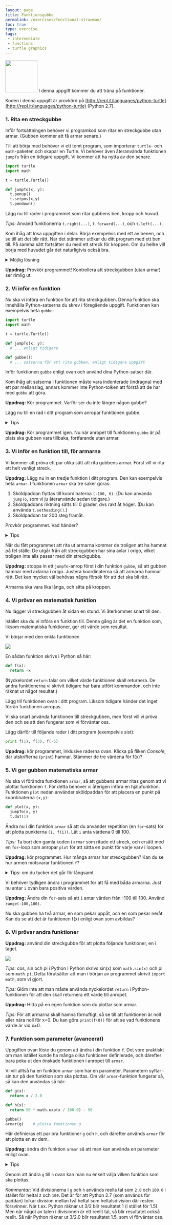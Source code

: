 ```yaml
---
layout: page
title: Funktionsgubbe
permalink: /exercises/functional-strawman/
toc: true
type: exercise
tags:
 - intermediate
 - functions
 - turtle graphics
---
```

<img src="strawman.png" height="100">
I denna uppgift kommer du att träna på funktioner.

Koden i denna uppgift är provkörd på [http://repl.it/languages/python-turtle](http://repl.it/languages/python-turtle) (Python 2.7).

### 1. Rita en streckgubbe

Inför fortsättningen behöver vi programkod som ritar en streckgubbe utan armar. (Gubben kommer att få armar senare.)

Till att börja med behöver vi ett tomt program, som importerar `turtle`- och `math`-paketen och skapar en Turtle. Vi behöver även återanvända funktionen `jumpTo` från en tidigare uppgift. Vi kommer att ha nytta av den senare.

```python
import turtle
import math

t = turtle.Turtle()

def jumpTo(x, y):
  t.penup()
  t.setpos(x,y)
  t.pendown()
```

Lägg nu till rader i programmet som ritar gubbens ben, kropp och huvud.

*Tips:* Använd funktionerna `t.right(...)`, `t.forward(...)`, och `t.left(...)`.

Kom ihåg att lösa uppgiften i delar. Börja exempelvis med ett av benen, och se till att det blir rätt. När det stämmer utökar du ditt program med ett ben till. På samma sätt fortsätter du med ett streck för kroppen. Om du hellre vill börja med huvudet går det naturligtvis också bra.

<details>
<summary markdown="span">
Möjlig lösning
</summary>
<p>
Följande Python-program ritar en enkel streckgubbe med fyrkantigt huvud.

<pre>
import turtle

t = turtle.Turtle()

t.setheading(225)
t.forward(100)
t.left(180)
t.forward(100)
t.right(90)
t.forward(100)
t.left(180)
t.forward(100)
t.right(45)
t.forward(200)
t.right(90)
t.forward(50)
t.left(90)
for sida in range(3):
  t.forward(100)
  t.left(90)
t.forward(50)
</pre>
</p>
</details>

**Uppdrag:** Provkör programmet! Kontrollera att streckgubben (utan armar) ser rimlig ut.

### 2. Vi inför en funktion

Nu ska vi införa en funktion för att rita streckgubben. Denna funktion ska innehålla Python-satserna du skrev i föregående uppgift. Funktionen kan exempelvis heta `gubbe`:

```python
import turtle
import math

t = turtle.Turtle()

def jumpTo(x, y):
  # ... enligt tidigare

def gubbe():
  # ... satserna för att rita gubben, enligt tidigare uppgift
```

Inför funktionen `gubbe` enligt ovan och använd dina Python-satser där.

Kom ihåg att satserna i funktionen måste vara indenterade (indragna) med ett par mellanslag, annars kommer inte Python-tolken att förstå att de har med `gubbe` att göra.

**Uppdrag:** Kör programmet. Varför ser du inte längre någon gubbe?

Lägg nu till en rad i ditt program som anropar funktionen gubbe.

<details>
<summary markdown="span">
Tips
</summary>
<p>
Jämför med vimpel-exemplet i uppgiften Sköldpaddsgrafik om du är osäker.
</p>
</details>

**Uppdrag:** Kör programmet igen. Nu när anropet till funktionen `gubbe` är på plats ska gubben vara tillbaka, fortfarande utan armar.

### 3. Vi inför en funktion till, för armarna

Vi kommer att pröva ett par olika sätt att rita gubbens armar. Först vill vi rita ett helt vanligt streck.

**Uppdrag:** Lägg nu in en tredje funktion i ditt program. Den kan exempelvis heta `armar`. I funktionen `armar` ska tre saker göras:

1. Sköldpaddan flyttas till koordinaterna `(-100, 0)`. (Du kan använda `jumpTo`, som vi ju återanvände sedan tidigare.)
2. Sköldpaddans riktning sätts till 0 grader, dvs rakt åt höger. (Du kan använda `t.setheading()`.)
3. Sköldpaddan tar 200 steg framåt.

Provkör programmet. Vad händer?

<details>
<summary markdown="span">
Tips
</summary>
<p>
Kom ihåg att funktionen <code>armar</code> måste anropas, precis som <code>gubbe</code>.
</p>
</details>

När du fått programmet att rita ut armarna kommer de troligen att ha hamnat på fel ställe. De utgår från att streckgubben har sina axlar i origo, vilket troligen inte alls passar med din streckgubbe.

**Uppdrag:** stoppa in ett `jumpTo`-anrop först i din funktion `gubbe`, så att gubben hamnar med axlarna i origo.
Justera koordinaterna så att armarna hamnar rätt. Det kan mycket väl behövas några försök för att det ska bli rätt.

Armarna ska vara lika långa, och sitta på kroppen.

### 4. Vi prövar en matematisk funktion

Nu lägger vi streckgubben åt sidan en stund. Vi återkommer snart till den.

Istället ska du vi införa en funktion till. Denna gång är det en funktion som, liksom matematiska funktioner, ger ett värde som resultat.

Vi börjar med den enkla funktionen

<img src="f1.png">

En sådan funktion skrivs i Python så här:

```python
def f(x):
  return -x
```

(Nyckelordet `return` talar om vilket värde funktionen skall returnera. De andra funktionerna vi skrivit tidigare har bara utfört kommandon, och inte räknat ut något resultat.)

Lägg till funktionen ovan i ditt program. Liksom tidigare händer det inget förrän funktionen anropas.

Vi ska snart använda funktionen till streckgubben, men först vill vi pröva den och se att den fungerar som vi förväntar oss.

Lägg därför till följande rader i ditt program (exempelvis sist):

```python
print f(1), f(3), f(-5)
```

**Uppdrag:** kör programmet, inklusive raderna ovan. Klicka på fliken _Console_, där utskrifterna (`print`) hamnar. Stämmer de tre värdena för f(x)?

### 5. Vi ger gubben matematiska armar

Nu ska vi förändra funktionen `armar`, så att gubbens armar ritas genom att vi plottar funktionen `f`. För detta behöver vi återigen införa en hjälpfunktion. Funktionen `plot` nedan använder sköldpaddan för att placera en punkt på koordinaterna `(x,y)`:

```python
def plot(x, y):
  jumpTo(x, y)
  t.dot(1)
```

Ändra nu i din funktion `armar` så att du använder repetition (en `for`-sats) för att plotta punkterna `(i, f(i))`. Låt `i` anta värdena 0 till 100.

*Tips:* Ta bort den gamla koden i `armar` som ritade ett streck, och ersätt med en `for`-loop som anropar `plot` för att sätta en punkt för varje varv i loopen.

**Uppdrag:** kör programmet. Hur många armar har streckgubben? Kan du se hur armen motsvarar funktionen `f`?

<details>
<summary markdown="span">
Tips: om du tycker det går för långsamt
</summary>
<p>
Det är många punkter som ska plottas. Man kan snabba upp Turtle-grafiken genom att bara uppdatera fönstret (exempelvis) var 10:e gång. Stoppa in följande rad i ditt program, direkt efter raden <code>t = turtle.Turtle()</code>:

<pre>
t.getscreen().tracer(10)
</pre>
</p>
</details>

Vi behöver tydligen ändra i programmet för att få med båda armarna. Just nu antar `i` ovan bara positiva värden.

**Uppdrag:** Ändra din `for`-sats så att `i` antar värden från -100 till 100. Använd `range(-100,100)`.

Nu ska gubben ha två armar, en som pekar uppåt, och en som pekar neråt. Kan du se att det är funktionen f(x) enligt ovan som avbildas?

### 6. Vi prövar andra funktioner

**Uppdrag:** använd din streckgubbe för att plotta följande funktioner, en i taget.

<img src="f2.png">

*Tips:* cos, sin och pi i Python
I Python skrivs sin(x) som `math.sin(x)` och pi som `math.pi`. Detta förutsätter att man i början av programmet skrivit `import math`, som vi gjort.

*Tips:* Glöm inte att man måste använda nyckelordet `return` i Python-funktionen för att den skall returnera ett värde till anropet.

**Uppdrag:** Hitta på en egen funktion som du plottar som armar.

*Tips:* För att armarna skall hamna förnuftigt, så se till att funktionen är noll eller nära noll för x=0. Du kan göra `print(f(0))` för att se vad funktionens värde är vid x=0.

### 7. Funktion som parameter (avancerat)

Uppgiften ovan löste du genom att ändra i din funktion `f`. Det vore praktiskt om man istället kunde ha många olika funktioner definierade, och därefter bara peka ut den önskade funktionen i anropet till `armar`.

Vi vill alltså ha en funktion `armar` som har en parameter. Parametern syftar i sin tur på den funktion som ska plottas. Om vår `armar`-funktion fungerar så, så kan den användas så här:

```python
def g(x):
  return x / 2.0

def h(x):
  return 50 * math.exp(x / 100.0) - 50

gubbe()
armar(g)    # plotta funktionen g
```

Här definieras ett par bra funktioner `g` och `h`, och därefter används `armar` för att plotta en av dem.

**Uppdrag:** ändra din funktion `armar` så att man kan använda en parameter enligt ovan.

<details>
<summary markdown="span">
Tips
</summary>
<p>
I <code>armar</code> används namnet <code>f</code> för att bestämma vilken funktion som ska plottas. Låt <code>f</code> vara en parameter till <code>armar</code>, på samma sätt som <code>x</code> och <code>y</code> är parametrar till <code>jumpTo</code>.
</p>
</details>

Genom att ändra `g` till `h` ovan kan man nu enkelt välja vilken funktion som ska plottas.

*Kommentar:* Vid divisionerna i `g` och `h` används reella tal som `2.0` och `100.0` i stället för heltal `2` och `100`. Det är för att Python 2.7 (som används för paddan) tolkar division mellan två heltal som heltalsdivision där resten försvinner. När t.ex. Python räknar ut 3/2 blir resultatet 1 (i stället för 1.5). Men när något av talen i divisionen är ett reellt tal, så blir resultatet också reellt. Så när Python räknar ut 3/2.0 blir resultatet 1.5, som vi förväntar oss.

